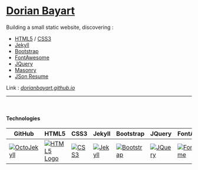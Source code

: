 # [Dorian Bayart](https://dorianbayart.github.io?utm_source=readme)


Building a small static website, discovering :
* [HTML5](http://www.w3schools.com/html/html5_intro.asp) / [CSS3](http://www.w3schools.com/css/css3_intro.asp)
* [Jekyll](https://jekyllrb.com/)
* [Bootstrap](http://getbootstrap.com/)
* [FontAwesome](https://fortawesome.github.io/Font-Awesome/)
* [JQuery](https://jquery.com/)
* [Masonry](http://masonry.desandro.com/)
* [JSon Resume](https://jsonresume.org/)

Link : *[dorianbayart.github.io](https://dorianbayart.github.io?utm_source=readme)*

---
<br />

#### Technologies

GitHub|HTML5|CSS3|Jekyll|Bootstrap|JQuery|FontAwesome|JSON
---|---|---|---|---|---|---|---
[![OctoJekyll](http://jekyllrb.com/img/octojekyll.png "OctoJekyll Logo")](http://jekyllrb.com/docs/github-pages/)|[![HTML5 Logo](http://ohdoylerules.com/content/images/html5.svg "HTML5 Logo")](http://www.w3schools.com/html/html5_intro.asp)|[![CSS3](http://ohdoylerules.com/content/images/css3.svg "CSS3 Logo")](http://www.w3schools.com/css/css3_intro.asp)|[![Jekyll](https://raw.githubusercontent.com/jekyll/brand/master/jekyll-logo-black-red-transparent.png "Jekyll Logo")](https://jekyllrb.com/)|[![Bootstrap](http://livecode.com/wp-content/uploads/2014/03/bootstrap_logo-298x300.png "Bootstrap Logo")](http://getbootstrap.com/)|[![JQuery](https://upload.wikimedia.org/wikipedia/en/9/9e/JQuery_logo.svg "JQuery")](https://jquery.com/)|[![FontAwesome](http://megan-steele.com/fontawesome/logo.png "FontAwesome Logo")](https://fortawesome.github.io/Font-Awesome/)|[![JSON](https://upload.wikimedia.org/wikipedia/commons/c/c9/JSON_vector_logo.svg "JSon Logo")](http://json.org/)


